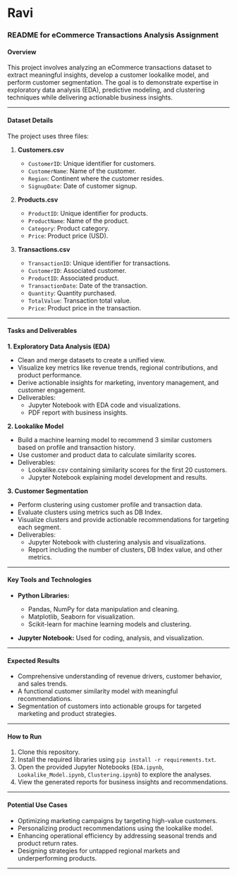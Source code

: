# Ravi
### README for eCommerce Transactions Analysis Assignment

#### **Overview**
This project involves analyzing an eCommerce transactions dataset to extract meaningful insights, develop a customer lookalike model, and perform customer segmentation. The goal is to demonstrate expertise in exploratory data analysis (EDA), predictive modeling, and clustering techniques while delivering actionable business insights.

---

#### **Dataset Details**
The project uses three files:  
1. **Customers.csv**  
   - `CustomerID`: Unique identifier for customers.  
   - `CustomerName`: Name of the customer.  
   - `Region`: Continent where the customer resides.  
   - `SignupDate`: Date of customer signup.

2. **Products.csv**  
   - `ProductID`: Unique identifier for products.  
   - `ProductName`: Name of the product.  
   - `Category`: Product category.  
   - `Price`: Product price (USD).  

3. **Transactions.csv**  
   - `TransactionID`: Unique identifier for transactions.  
   - `CustomerID`: Associated customer.  
   - `ProductID`: Associated product.  
   - `TransactionDate`: Date of the transaction.  
   - `Quantity`: Quantity purchased.  
   - `TotalValue`: Transaction total value.  
   - `Price`: Product price in the transaction.

---

#### **Tasks and Deliverables**

**1. Exploratory Data Analysis (EDA)**
- Clean and merge datasets to create a unified view.
- Visualize key metrics like revenue trends, regional contributions, and product performance.
- Derive actionable insights for marketing, inventory management, and customer engagement.
- Deliverables:
  - Jupyter Notebook with EDA code and visualizations.
  - PDF report with business insights.

**2. Lookalike Model**
- Build a machine learning model to recommend 3 similar customers based on profile and transaction history.
- Use customer and product data to calculate similarity scores.
- Deliverables:
  - Lookalike.csv containing similarity scores for the first 20 customers.
  - Jupyter Notebook explaining model development and results.

**3. Customer Segmentation**
- Perform clustering using customer profile and transaction data.
- Evaluate clusters using metrics such as DB Index.
- Visualize clusters and provide actionable recommendations for targeting each segment.
- Deliverables:
  - Jupyter Notebook with clustering analysis and visualizations.
  - Report including the number of clusters, DB Index value, and other metrics.

---

#### **Key Tools and Technologies**
- **Python Libraries:**  
  - Pandas, NumPy for data manipulation and cleaning.  
  - Matplotlib, Seaborn for visualization.  
  - Scikit-learn for machine learning models and clustering.
  
- **Jupyter Notebook:** Used for coding, analysis, and visualization.

---

#### **Expected Results**
- Comprehensive understanding of revenue drivers, customer behavior, and sales trends.
- A functional customer similarity model with meaningful recommendations.
- Segmentation of customers into actionable groups for targeted marketing and product strategies.

---

#### **How to Run**
1. Clone this repository.
2. Install the required libraries using `pip install -r requirements.txt`.
3. Open the provided Jupyter Notebooks (`EDA.ipynb`, `Lookalike_Model.ipynb`, `Clustering.ipynb`) to explore the analyses.
4. View the generated reports for business insights and recommendations.

---

#### **Potential Use Cases**
- Optimizing marketing campaigns by targeting high-value customers.
- Personalizing product recommendations using the lookalike model.
- Enhancing operational efficiency by addressing seasonal trends and product return rates.
- Designing strategies for untapped regional markets and underperforming products.

---
